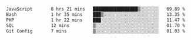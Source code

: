 
<!--START_SECTION:waka-->

```txt
JavaScript       8 hrs 21 mins   █████████████████▒░░░░░░░   69.89 %
Bash             1 hr 35 mins    ███▒░░░░░░░░░░░░░░░░░░░░░   13.35 %
PHP              1 hr 22 mins    ███░░░░░░░░░░░░░░░░░░░░░░   11.47 %
SQL              12 mins         ▒░░░░░░░░░░░░░░░░░░░░░░░░   01.70 %
Git Config       7 mins          ▒░░░░░░░░░░░░░░░░░░░░░░░░   01.03 %
```

<!--END_SECTION:waka-->

